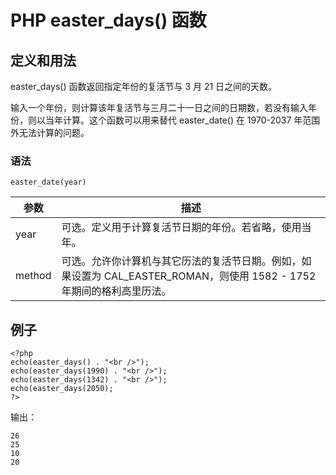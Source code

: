 # PHP easter_days() 函数



## 定义和用法

easter_days() 函数返回指定年份的复活节与 3 月 21 日之间的天数。

输入一个年份，则计算该年复活节与三月二十一日之间的日期数，若没有输入年份，则以当年计算。这个函数可以用来替代 easter_date() 在 1970-2037 年范围外无法计算的问题。

### 语法

```
easter_date(year)
```

| 参数 | 描述 |
| --- | --- |
| year | 可选。定义用于计算复活节日期的年份。若省略，使用当年。 |
| method | 可选。允许你计算机与其它历法的复活节日期。例如，如果设置为 CAL_EASTER_ROMAN，则使用 1582 - 1752 年期间的格利高里历法。 |

## 例子

```
<?php
echo(easter_days() . "<br />");
echo(easter_days(1990) . "<br />");
echo(easter_days(1342) . "<br />");
echo(easter_days(2050);
?>
```

输出：

```
26
25
10
20
```



